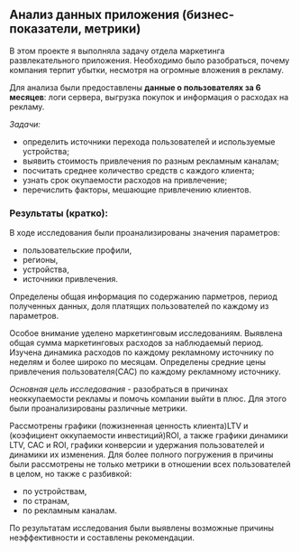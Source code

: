 ## Анализ данных приложения (бизнес-показатели, метрики)

В этом проекте я выполняла задачу отдела маркетинга развлекательного приложения. 
Необходимо было разобраться, почему компания терпит убытки, несмотря на огромные вложения в рекламу.

Для анализа были предоставлены **данные о пользователях за 6 месяцев**: логи сервера, выгрузка покупок и информация о расходах на рекламу. 

*Задачи:*
* определить источники перехода пользователей и используемые устройства;
* выявить стоимость привлечения по разным рекламным каналам;
* посчитать среднее количество средств с каждого клиента;
* узнать срок окупаемости расходов на привлечение;
* перечислить факторы, мешающие привлечению клиентов.

### Результаты (кратко):

В ходе исследования были проанализированы значения параметров:

- пользовательские профили,
- регионы,
- устройства,
- источники привлечения.

Определены общая информация по содержанию парметров, период полученных данных, доля платящих пользователей по каждому из параметров.

Оcобое внимание уделено маркетинговым исследованиям. Выявлена общая сумма маркетинговых расходов за наблюдаемый период. Изучена динамика расходов по каждому рекламному источнику по неделям и более широко по месяцам.
Определены средние цены привлечения пользователя(CAC) по каждому рекламному источнику.

*Основная цель исследования* - разобраться в причинах неоккупаемости рекламы и помочь компании выйти в плюс. Для этого были проанализированы различные метрики.

Рассмотрены графики (пожизненная ценность клиента)LTV и (коэфициент оккупаемости инвестиций)ROI, а также графики динамики LTV, CAC и ROI, графики конверсии и удержания пользователей и динамики их изменения. Для более полного погружения в причины были рассмотрены не только метрики в отношении всех пользователей в целом, но также с разбивкой: 
- по устройствам,
- по странам,
- по рекламным каналам.

По результатам исследования были выявлены возможные причины неэффективности и составлены рекомендации.


